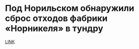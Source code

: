 # Под Норильском обнаружили сброс отходов фабрики «Норникеля» в тундру



[LINK](https://varlamov.ru/3942586.html)